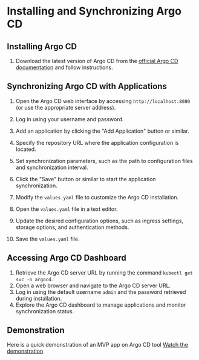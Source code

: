 # Installing and Synchronizing Argo CD

## Installing Argo CD

1. Download the latest version of Argo CD from the [official Argo CD documentation](https://argo-cd.readthedocs.io/en/stable/getting_started/) and follow instructions.

## Synchronizing Argo CD with Applications

1. Open the Argo CD web interface by accessing `http://localhost:8080` (or use the appropriate server address).
2. Log in using your username and password.
3. Add an application by clicking the "Add Application" button or similar.
4. Specify the repository URL where the application configuration is located.
5. Set synchronization parameters, such as the path to configuration files and synchronization interval.
6. Click the "Save" button or similar to start the application synchronization.

1. Modify the `values.yaml` file to customize the Argo CD installation.
2. Open the `values.yaml` file in a text editor.
3. Update the desired configuration options, such as ingress settings, storage options, and authentication methods.
4. Save the `values.yaml` file.

## Accessing Argo CD Dashboard

1. Retrieve the Argo CD server URL by running the command `kubectl get svc -n argocd`.
2. Open a web browser and navigate to the Argo CD server URL.
3. Log in using the default username `admin` and the password retrieved during installation.
4. Explore the Argo CD dashboard to manage applications and monitor synchronization status.

## Demonstration
Here is a quick demonstration of an MVP app on Argo CD tool
[Watch the demonstration](https://youtu.be/Elln7ZN0Y2g)

